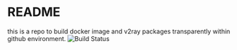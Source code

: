 # README

this is a repo to build docker image and v2ray packages transparently within github environment.
![Build Status](https://github.com/s-build/v2ray/workflows/v2ray/badge.svg)
